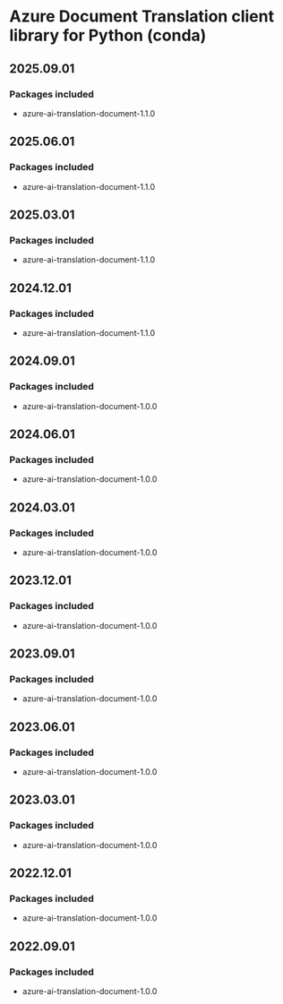 # Azure Document Translation client library for Python (conda)

## 2025.09.01

### Packages included

- azure-ai-translation-document-1.1.0

## 2025.06.01

### Packages included

- azure-ai-translation-document-1.1.0

## 2025.03.01

### Packages included

- azure-ai-translation-document-1.1.0

## 2024.12.01

### Packages included

- azure-ai-translation-document-1.1.0

## 2024.09.01

### Packages included

- azure-ai-translation-document-1.0.0

## 2024.06.01

### Packages included

- azure-ai-translation-document-1.0.0

## 2024.03.01

### Packages included

- azure-ai-translation-document-1.0.0

## 2023.12.01

### Packages included

- azure-ai-translation-document-1.0.0

## 2023.09.01

### Packages included

- azure-ai-translation-document-1.0.0

## 2023.06.01

### Packages included

- azure-ai-translation-document-1.0.0

## 2023.03.01

### Packages included

- azure-ai-translation-document-1.0.0

## 2022.12.01

### Packages included

- azure-ai-translation-document-1.0.0

## 2022.09.01

### Packages included

- azure-ai-translation-document-1.0.0
